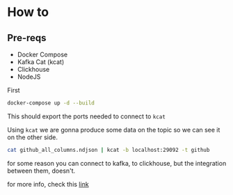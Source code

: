 # How to

## Pre-reqs
- Docker Compose
- Kafka Cat (kcat)
- Clickhouse
- NodeJS


First
``` bash
docker-compose up -d --build
```
This should export the ports needed to connect to `kcat`

Using `kcat` we are gonna produce some data on the topic so we can see it on the other side.

``` bash
cat github_all_columns.ndjson | kcat -b localhost:29092 -t github
```

for some reason you can connect to kafka, to clickhouse, but the integration between them, doesn't.

for more info, check this [link](https://clickhouse.com/docs/en/integrations/kafka)
